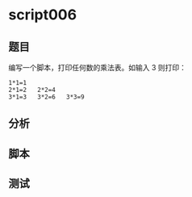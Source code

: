 # script006 
## 题目

编写一个脚本，打印任何数的乘法表。如输入 3 则打印：

```text
1*1=1
2*1=2   2*2=4
3*1=3   3*2=6   3*3=9
```

## 分析



## 脚本


## 测试



